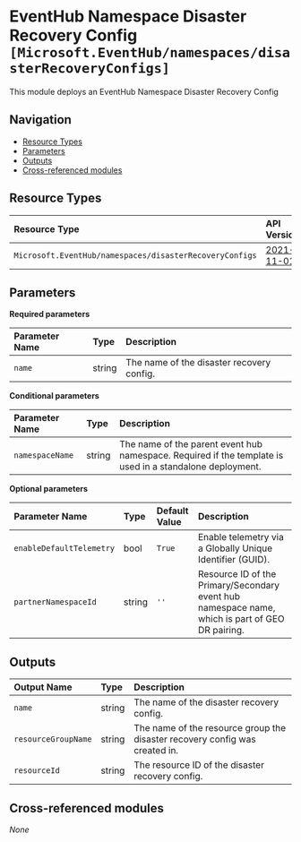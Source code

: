 # EventHub Namespace Disaster Recovery Config `[Microsoft.EventHub/namespaces/disasterRecoveryConfigs]`

This module deploys an EventHub Namespace Disaster Recovery Config

## Navigation

- [Resource Types](#Resource-Types)
- [Parameters](#Parameters)
- [Outputs](#Outputs)
- [Cross-referenced modules](#Cross-referenced-modules)

## Resource Types

| Resource Type | API Version |
| :-- | :-- |
| `Microsoft.EventHub/namespaces/disasterRecoveryConfigs` | [2021-11-01](https://docs.microsoft.com/en-us/azure/templates/Microsoft.EventHub/2021-11-01/namespaces/disasterRecoveryConfigs) |

## Parameters

**Required parameters**

| Parameter Name | Type | Description |
| :-- | :-- | :-- |
| `name` | string | The name of the disaster recovery config. |

**Conditional parameters**

| Parameter Name | Type | Description |
| :-- | :-- | :-- |
| `namespaceName` | string | The name of the parent event hub namespace. Required if the template is used in a standalone deployment. |

**Optional parameters**

| Parameter Name | Type | Default Value | Description |
| :-- | :-- | :-- | :-- |
| `enableDefaultTelemetry` | bool | `True` | Enable telemetry via a Globally Unique Identifier (GUID). |
| `partnerNamespaceId` | string | `''` | Resource ID of the Primary/Secondary event hub namespace name, which is part of GEO DR pairing. |


## Outputs

| Output Name | Type | Description |
| :-- | :-- | :-- |
| `name` | string | The name of the disaster recovery config. |
| `resourceGroupName` | string | The name of the resource group the disaster recovery config was created in. |
| `resourceId` | string | The resource ID of the disaster recovery config. |

## Cross-referenced modules

_None_

